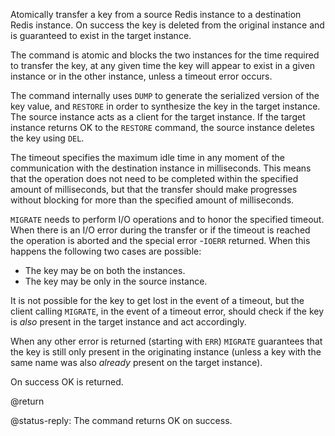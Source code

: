 Atomically transfer a key from a source Redis instance to a destination Redis instance. On success the key is deleted from the original instance and is guaranteed to exist in the target instance.

The command is atomic and blocks the two instances for the time required to transfer the key, at any given time the key will appear to exist in a given instance or in the other instance, unless a timeout error occurs.

The command internally uses `DUMP` to generate the serialized version of the key value, and `RESTORE` in order to synthesize the key in the target instance.
The source instance acts as a client for the target instance. If the target instance returns OK to the `RESTORE` command, the source instance deletes the key using `DEL`.

The timeout specifies the maximum idle time in any moment of the communication with the destination instance in milliseconds. This means that the operation does not need to be completed within the specified amount of milliseconds, but that the transfer should make progresses without blocking for more than the specified amount of milliseconds.

`MIGRATE` needs to perform I/O operations and to honor the specified timeout. When there is an I/O error during the transfer or if the timeout is reached the operation is aborted and the special error -`IOERR` returned. When this happens the following two cases are possible:

* The key may be on both the instances.
* The key may be only in the source instance.

It is not possible for the key to get lost in the event of a timeout, but the client calling `MIGRATE`, in the event of a timeout error, should check if the key is *also* present in the target instance and act accordingly.

When any other error is returned (starting with `ERR`) `MIGRATE` guarantees that the key is still only present in the originating instance (unless a key with the same name was also *already* present on the target instance).

On success OK is returned.

@return

@status-reply: The command returns OK on success.
